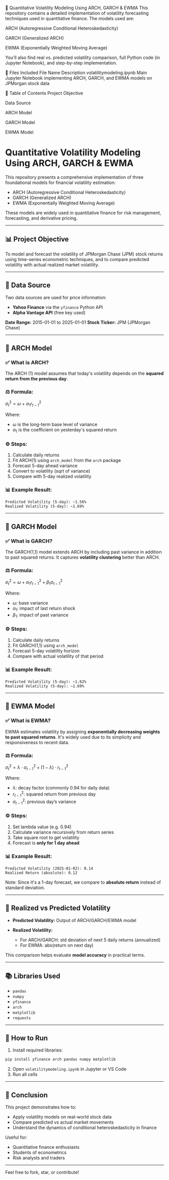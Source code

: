 
🧠 Quantitative Volatility Modeling Using ARCH, GARCH & EWMA
This repository contains a detailed implementation of volatility forecasting techniques used in quantitative finance. The models used are:

ARCH (Autoregressive Conditional Heteroskedasticity)

GARCH (Generalized ARCH)

EWMA (Exponentially Weighted Moving Average)

You’ll also find real vs. predicted volatility comparison, full Python code (in Jupyter Notebook), and step-by-step implementation.

📁 Files Included
File Name	Description
volatilitymodeling.ipynb	Main Jupyter Notebook implementing ARCH, GARCH, and EWMA models on JPMorgan stock data

📌 Table of Contents
Project Objective

Data Source

ARCH Model

GARCH Model

EWMA Model


# Quantitative Volatility Modeling Using ARCH, GARCH & EWMA

This repository presents a comprehensive implementation of three foundational models for financial volatility estimation:

* ARCH (Autoregressive Conditional Heteroskedasticity)
* GARCH (Generalized ARCH)
* EWMA (Exponentially Weighted Moving Average)

These models are widely used in quantitative finance for risk management, forecasting, and derivative pricing.

---

## 📊 Project Objective

To model and forecast the volatility of JPMorgan Chase (JPM) stock returns using time-series econometric techniques, and to compare predicted volatility with actual realized market volatility.

---

## 🔹 Data Source

Two data sources are used for price information:

* **Yahoo Finance** via the `yfinance` Python API
* **Alpha Vantage API** (free key used)

**Date Range:** 2015-01-01 to 2025-01-01
**Stock Ticker:** JPM (JPMorgan Chase)

---

## 🔄 ARCH Model

### ✅ What is ARCH?

The ARCH (1) model assumes that today's volatility depends on the **squared return from the previous day**.

### ⚖️ Formula:

$\sigma^2_t = \omega + \alpha_1 r_{t-1}^2$

Where:

* $\omega$ is the long-term base level of variance
* $\alpha_1$ is the coefficient on yesterday's squared return

### ⚙️ Steps:

1. Calculate daily returns
2. Fit ARCH(1) using `arch_model` from the `arch` package
3. Forecast 5-day ahead variance
4. Convert to volatility (sqrt of variance)
5. Compare with 5-day realized volatility

### 📊 Example Result:

```
Predicted Volatility (5-day): ~1.56%
Realized Volatility (5-day): ~1.69%
```

---

## 🔄 GARCH Model

### ✅ What is GARCH?

The GARCH(1,1) model extends ARCH by including past variance in addition to past squared returns. It captures **volatility clustering** better than ARCH.

### ⚖️ Formula:

$\sigma^2_t = \omega + \alpha_1 r_{t-1}^2 + \beta_1 \sigma^2_{t-1}$

Where:

* $\omega$: base variance
* $\alpha_1$: impact of last return shock
* $\beta_1$: impact of past variance

### ⚙️ Steps:

1. Calculate daily returns
2. Fit GARCH(1,1) using `arch_model`
3. Forecast 5-day volatility horizon
4. Compare with actual volatility of that period

### 📊 Example Result:

```
Predicted Volatility (5-day): ~1.62%
Realized Volatility (5-day): ~1.69%
```

---

## 🔄 EWMA Model

### ✅ What is EWMA?

EWMA estimates volatility by assigning **exponentially decreasing weights to past squared returns**. It's widely used due to its simplicity and responsiveness to recent data.

### ⚖️ Formula:

$\sigma^2_t = \lambda \cdot \sigma^2_{t-1} + (1 - \lambda) \cdot r^2_{t-1}$

Where:

* $\lambda$: decay factor (commonly 0.94 for daily data)
* $r^2_{t-1}$: squared return from previous day
* $\sigma^2_{t-1}$: previous day’s variance

### ⚙️ Steps:

1. Set lambda value (e.g. 0.94)
2. Calculate variance recursively from return series
3. Take square root to get volatility
4. Forecast is **only for 1 day ahead**

### 📊 Example Result:

```
Predicted Volatility (2025-01-02): 0.14
Realized Return (absolute): 0.12
```

Note: Since it's a 1-day forecast, we compare to **absolute return** instead of standard deviation.

---

## 👀 Realized vs Predicted Volatility

* **Predicted Volatility:** Output of ARCH/GARCH/EWMA model
* **Realized Volatility:**

  * For ARCH/GARCH: std deviation of next 5 daily returns (annualized)
  * For EWMA: abs(return on next day)

This comparison helps evaluate **model accuracy** in practical terms.

---

## 📚 Libraries Used

* `pandas`
* `numpy`
* `yfinance`
* `arch`
* `matplotlib`
* `requests`

---

## 🔧 How to Run

1. Install required libraries:

```bash
pip install yfinance arch pandas numpy matplotlib
```

2. Open `volatilitymodeling.ipynb` in Jupyter or VS Code
3. Run all cells

---

## 🚀 Conclusion

This project demonstrates how to:

* Apply volatility models on real-world stock data
* Compare predicted vs actual market movements
* Understand the dynamics of conditional heteroskedasticity in finance

Useful for:

* Quantitative finance enthusiasts
* Students of econometrics
* Risk analysts and traders

---

Feel free to fork, star, or contribute!



